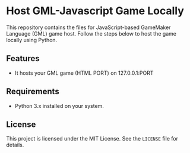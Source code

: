 # Host GML-Javascript Game Locally

This repository contains the files for JavaScript-based GameMaker Language (GML) game host. Follow the steps below to host the game locally using Python.

## Features
- It hosts your GML game (HTML PORT) on 127.0.0.1:PORT

## Requirements
- Python 3.x installed on your system.

## License
This project is licensed under the MIT License. See the `LICENSE` file for details.

